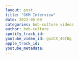 ```yaml
---
layout: post
title: "GKM Interview"
date: 2022-05-09
categories: bob-culture videos
author: bob-culture
spotify_track_id: 
youtube_video_id: gozCX_46fDg
apple_track_id: 
youtube_metadata: 
---
```

